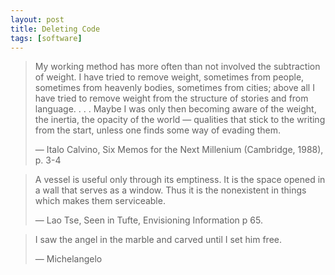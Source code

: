```yaml
---
layout: post
title: Deleting Code
tags: [software]
---
```


<blockquote>
<p>
My working method has more often than not involved the subtraction of
weight. I have tried to remove weight, sometimes from people, sometimes from
heavenly bodies, sometimes from cities; above all I have tried to remove
weight from the structure of stories and from language.&nbsp;.&nbsp;.&nbsp;. Maybe I was only
then becoming aware of the weight, the inertia, the opacity of the world
&mdash; qualities that stick to the writing from the start, unless one finds
some way of evading them.
</p>

<p>
&mdash; Italo Calvino, Six Memos for the Next Millenium (Cambridge, 1988), p. 3-4
</p>
</blockquote>


<blockquote>
<p>
A vessel is useful only through its emptiness. It is the space opened in a
wall that serves as a window. Thus it is the nonexistent in things which makes
them serviceable.
</p>

<p>
&mdash; Lao Tse, Seen in Tufte, Envisioning Information p 65.
</p>
</blockquote>

<blockquote>
<p>I saw the angel in the marble and carved until I set him free.</p>

<p>&mdash; Michelangelo</p>
</blockquote>

